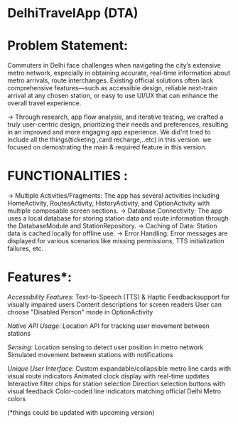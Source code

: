 ﻿# DelhiTravelApp (DTA)

# Problem Statement: 
Commuters in Delhi face challenges when navigating the city’s extensive metro network, especially in obtaining accurate, real-time information about metro arrivals, route interchanges. Existing official solutions often lack comprehensive features—such as accessible design, reliable next-train arrival at any chosen station, or easy to use UI/UX that can enhance the overall travel experience.

-> Through research, app flow analysis, and iterative testing, we crafted a truly user-centric design, prioritizing their needs and preferences, resulting in an improved and more engaging app experience. We did'nt tried to include all the things(ticketing ,card recharge,..etc) in this version. we focused on demostrating the main & required feature in this version.

# FUNCTIONALITIES : 
-> Multiple Activities/Fragments: The app has several activities including HomeActivity, RoutesActivity, HistoryActivity, and OptionActivity with multiple composable screen sections.
-> Database Connectivity: The app uses a local database for storing station data and route information through the DatabaseModule and StationRepository.
-> Caching of Data: Station data is cached locally for offline use.
-> Error Handling: Error messages are displayed for various scenarios like missing permissions, TTS initialization failures, etc.


# Features*:

*Accessibility Features*:
Text-to-Speech (TTS) & Haptic Feedbacksupport for visually impaired users
Content descriptions for screen readers
User can choose "Disabled Person" mode in OptionActivity

*Native API Usage*:
Location API for tracking user movement between stations

*Sensing*:
Location sensing to detect user position in metro network
Simulated movement between stations with notifications

*Unique User Interface*:
Custom expandable/collapsible metro line cards with visual route indicators
Animated clock display with real-time updates
Interactive filter chips for station selection
Direction selection buttons with visual feedback
Color-coded line indicators matching official Delhi Metro colors

(*things could be updated with upcoming version)
